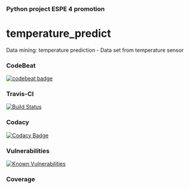 ### Python project ESPE 4 promotion
# temperature_predict
Data mining: temperature prediction - Data set  from temperature sensor

### CodeBeat
[![codebeat badge](https://codebeat.co/badges/e21ec427-afdb-4de0-9add-5f6545b490c1)](https://codebeat.co/projects/github-com-wolverinetx-temperature_predict-master)

### Travis-CI
[![Build Status](https://travis-ci.org/wolverinetx/temperature_predict.svg?branch=master)](https://travis-ci.org/wolverinetx/temperature_predict)

### Codacy
[![Codacy Badge](https://api.codacy.com/project/badge/Grade/17197b9e843d4bb19728c4354203cbe2)](https://www.codacy.com/app/gabys_r92/temperature_predict?utm_source=github.com&amp;utm_medium=referral&amp;utm_content=wolverinetx/temperature_predict&amp;utm_campaign=Badge_Grade)

### Vulnerabilities
[![Known Vulnerabilities](https://snyk.io/test/github/wolverinetx/temperature_predict/badge.svg?targetFile=requirements.txt)](https://snyk.io/test/github/wolverinetx/temperature_predict?targetFile=requirements.txt)
   
### Coverage
